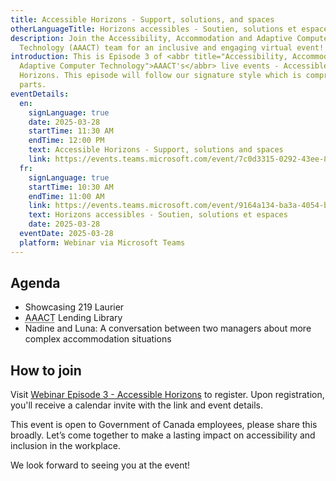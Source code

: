 ```yaml
---
title: Accessible Horizons - Support, solutions, and spaces
otherLanguageTitle: Horizons accessibles - Soutien, solutions et espaces
description: Join the Accessibility, Accommodation and Adaptive Computer
  Technology (AAACT) team for an inclusive and engaging virtual event!
introduction: This is Episode 3 of <abbr title="Accessibility, Accommodation and
  Adaptive Computer Technology">AAACT's</abbr> live events - Accessible
  Horizons. This episode will follow our signature style which is comprised of 3
  parts.
eventDetails:
  en:
    signLanguage: true
    date: 2025-03-28
    startTime: 11:30 AM
    endTime: 12:00 PM
    text: Accessible Horizons - Support, solutions and spaces
    link: https://events.teams.microsoft.com/event/7c0d3315-0292-43ee-8d2a-af6b3aaf3e42@d05bc194-94bf-4ad6-ae2e-1db0f2e38f5e
  fr:
    signLanguage: true
    startTime: 10:30 AM
    endTime: 11:00 AM
    link: https://events.teams.microsoft.com/event/9164a134-ba3a-4054-b917-886b7b558a4c@d05bc194-94bf-4ad6-ae2e-1db0f2e38f5e
    text: Horizons accessibles - Soutien, solutions et espaces
    date: 2025-03-28
  eventDate: 2025-03-28
  platform: Webinar via Microsoft Teams
---
```

## Agenda

* Showcasing 219 Laurier
* <abbr title="Accessibility, Accommodation and Adaptive Computer Technology">AAACT</abbr> Lending Library
* Nadine and Luna: A conversation between two managers about more complex accommodation situations 

## How to join

Visit [Webinar Episode 3 - Accessible Horizons](https://events.teams.microsoft.com/event/7c0d3315-0292-43ee-8d2a-af6b3aaf3e42@d05bc194-94bf-4ad6-ae2e-1db0f2e38f5e) to register. Upon registration, you'll receive a calendar invite with the link and event details.

This event is open to Government of Canada employees, please share this broadly. Let’s come together to make a lasting impact on accessibility and inclusion in the workplace.

We look forward to seeing you at the event!
